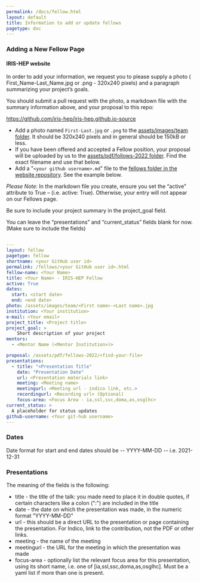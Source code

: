 ```yaml
---
permalink: /docs/fellow.html
layout: default
title: Information to add or update fellows
pagetype: doc
---
```


### Adding a New Fellow Page

#### IRIS-HEP website
In order to add your information, we request you to please supply a photo ( First_Name-Last_Name.jpg or .png - 320x240 pixels) and a paragraph summarizing your project’s goals.

You should submit a pull request with the photo, a markdown file with the summary information above, and your proposal to this repo:

<https://github.com/iris-hep/iris-hep.github.io-source>


* Add a photo named `First-Last.jpg` or `.png` to the [assets/images/team folder](https://github.com/iris-hep/iris-hep.github.io-source/tree/master/assets/images/team). It should be 320x240 pixels and in general should be 150kB or less.
* If you have been offered and accepted a Fellow position, your proposal will be uploaded by us to the [assets/pdf/follows-2022 folder](https://github.com/iris-hep/iris-hep.github.io-source/tree/master/assets/pdf/fellows-2022). Find the exact filename and use that below.
* Add a "`<your github username>.md`" file to the [fellows folder in the website repository](https://github.com/iris-hep/iris-hep.github.io-source/tree/master/pages/fellows). See the example below.

*Please Note*:  In the markdown file you create, ensure you set the “active” attribute to True – (i.e.  active: True).  Otherwise, your entry will not appear on our Fellows page.

Be sure to include your project summary in the project_goal field.

You can leave the “presentations” and “current_status” fields blank for now.  (Make sure to include the fields)

```yml

---
layout: fellow
pagetype: fellow
shortname: <your GitHub user id>
permalink: /fellows/<your GitHub user id>.html
fellow-name: <Your Name>
title: <Your Name> - IRIS-HEP Fellow
active: True
dates:
  start: <start date>
  end: <end date>
photo: /assets/images/team/<First name>-<Last name>.jpg
institution: <Your institution>
e-mail: <Your email>
project_title: <Project title>
project_goal: >
    Short description of your project
mentors:
  - <Mentor Name (<Mentor Institution>)>

proposal: /assets/pdf/fellows-2022/<find-your-file>
presentations:
  - title: "<Presentation Title"
    date: "Presentation Date"
    url: <Presentation materials link>
    meeting: <Meeting name>
    meetingurl: <Meeting url - indico link, etc.>
    recordingurl: <Recording url> (Optional)
    focus-area: <Focus Area - ia,ssl,ssc,doma,as,osglhc>
current_status: >
  A placeholder for status updates
github-username: <Your git-hub username>
---
```

### Dates
Date format for start and end dates should be -- YYYY-MM-DD -- i.e. 2021-12-31

### Presentations

The meaning of the fields is the following:

  * title - the title of the talk: you made need to place it in double quotes, if certain characters like a colon (":") are included in the title
  * date - the date on which the presentation was made, in the numeric format "YYYY-MM-DD"
  * url - this should be a direct URL to the presentation or page containing the presentation. For Indico, link to the contribution, not the PDF or other links.
  * meeting - the name of the meeting
  * meetingurl - the URL for the meeting in which the presentation was made
  * focus-area - optionally list the relevant focus area for this presentation, using its short name, i.e. one of [ia,ssl,ssc,doma,as,osglhc]. Must be a yaml list if more than one is present.

